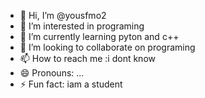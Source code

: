 - 👋 Hi, I’m @yousfmo2
- 👀 I’m interested in programing
- 🌱 I’m currently learning pyton and c++
- 💞️ I’m looking to collaborate on programing
- 📫 How to reach me :i dont know
- 😄 Pronouns: ...
- ⚡ Fun fact: iam a student

<!---
yousfmo2/yousfmo2 is a ✨ special ✨ repository because its `README.md` (this file) appears on your GitHub profile.
You can click the Preview link to take a look at your changes.
--->
